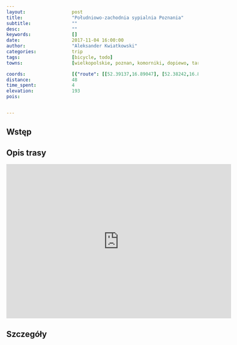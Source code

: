 ```yaml
---
layout:                 post
title:                  "Południowo-zachodnia sypialnia Poznania"
subtitle:               ""
desc:                   ""
keywords:               []
date:                   2017-11-04 16:00:00
author:                 "Aleksander Kwiatkowski"
categories:             trip
tags:                   [bicycle, todo]
towns:                  [wielkopolskie, poznan, komorniki, dopiewo, tarnowo_podgorne, rokietnica]

coords:                 [{"route": [[52.39137,16.89047], [52.38242,16.87416], [52.37870,16.84652], [52.36895,16.84309], [52.36151,16.80859], [52.36402,16.80575], [52.35081,16.77614], [52.35737,16.75314], [52.36722,16.73649], [52.37953,16.74499], [52.38807,16.74499], [52.40049,16.71357], [52.40667,16.71889], [52.42410,16.71769], [52.43383,16.70104], [52.44859,16.72404], [52.46166,16.73486], [52.47745,16.76146], [52.47547,16.78953]], "type": "bicycle"}]
distance:               48
time_spent:             4
elevation:              193  
pois:


---
```



Wstęp
-----

Opis trasy
----------

<iframe height='405' width='590' frameborder='0' allowtransparency='true' scrolling='no' src='https://www.strava.com/activities/1260829237/embed/94cf3e3c5b0d1212738a0e2c73adb8eafcf0111f'></iframe>

Szczegóły
---------
